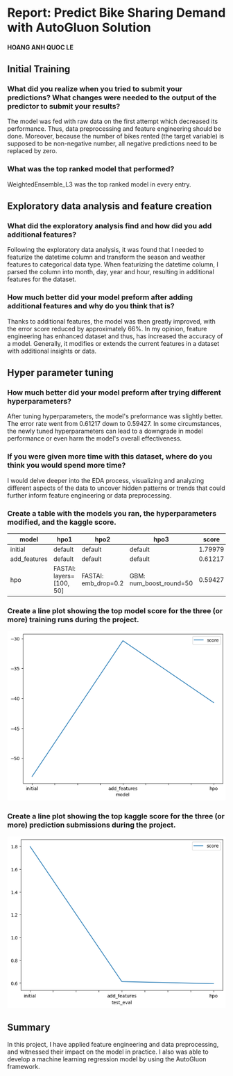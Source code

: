 # Report: Predict Bike Sharing Demand with AutoGluon Solution
#### HOANG ANH QUOC LE

## Initial Training
### What did you realize when you tried to submit your predictions? What changes were needed to the output of the predictor to submit your results?
The model was fed with raw data on the first attempt which decreased its performance. Thus, data preprocessing and feature engineering should be done. Moreover, because the number of bikes rented (the target variable) is supposed to be non-negative number, all negative predictions need to be replaced by zero.

### What was the top ranked model that performed?
WeightedEnsemble_L3 was the top ranked model in every entry.

## Exploratory data analysis and feature creation
### What did the exploratory analysis find and how did you add additional features?
Following the exploratory data analysis, it was found that I needed to featurize the datetime column and transform the season and weather features to categorical data type. When featurizing the datetime column, I parsed the column into month, day, year and hour, resulting in additional features for the dataset.

### How much better did your model preform after adding additional features and why do you think that is?
Thanks to additional features, the model was then greatly improved, with the error score reduced by approximately 66%. In my opinion, feature engineering has enhanced dataset and thus, has increased the accuracy of a model. Generally, it modifies or extends the current features in a dataset with additional insights or data.

## Hyper parameter tuning
### How much better did your model preform after trying different hyperparameters?
After tuning hyperparameters, the model's preformance was slightly better. The error rate went from 0.61217 down to 0.59427. In some circumstances, the newly tuned hyperparameters can lead to a downgrade in model performance or even harm the model's overall effectiveness.

### If you were given more time with this dataset, where do you think you would spend more time?
I would delve deeper into the EDA process, visualizing and analyzing different aspects of the data to uncover hidden patterns or trends that could further inform feature engineering or data preprocessing.

### Create a table with the models you ran, the hyperparameters modified, and the kaggle score.
|model|hpo1|hpo2|hpo3|score|
|--|--|--|--|--|
|initial|default|default|default|1.79979|
|add_features|default|default|default|0.61217|
|hpo|FASTAI: layers=[100, 50]|FASTAI: emb_drop=0.2|GBM: num_boost_round=50|0.59427|

### Create a line plot showing the top model score for the three (or more) training runs during the project.

![model_train_score.png](model_train_score.png)

### Create a line plot showing the top kaggle score for the three (or more) prediction submissions during the project.

![model_test_score.png](model_test_score.png)

## Summary
In this project, I have applied feature engineering and data preprocessing, and witnessed their impact on the model in practice. I also was able to develop a machine learning regression model by using the AutoGluon framework.
